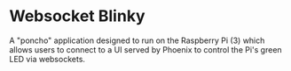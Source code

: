 # Websocket Blinky

A "poncho" application designed to run on the Raspberry Pi (3) which allows
users to connect to a UI served by Phoenix to control the Pi's green LED
via websockets.
